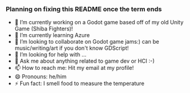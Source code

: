 ### Planning on fixing this README once the term ends
- 🔭 I’m currently working on a Godot game based off of my old Unity Game (Shiba Fighters)!
- 🌱 I’m currently learning Azure
- 👯 I’m looking to collaborate on Godot game jams:) can be music/writing/art if you don't know GDScript!
- 🤔 I’m looking for help with ...
- 💬 Ask me about anything related to game dev or HCI :-)
- 📫 How to reach me: Hit my email at my profile!
- 😄 Pronouns: he/him
- ⚡ Fun fact: I smell food to measure the temperature

<!--
**erik-lance/erik-lance** is a ✨ _special_ ✨ repository because its `README.md` (this file) appears on your GitHub profile.

Here are some ideas to get you started:

- 🔭 I’m currently working on ...
- 🌱 I’m currently learning ...
- 👯 I’m looking to collaborate on ...
- 🤔 I’m looking for help with ...
- 💬 Ask me about ...
- 📫 How to reach me: ...
- 😄 Pronouns: ...
- ⚡ Fun fact: ...
-->
